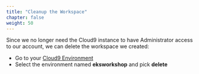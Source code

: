 ```yaml
---
title: "Cleanup the Workspace"
chapter: false
weight: 50
---
```


Since we no longer need the Cloud9 instance to have Administrator access
to our account, we can delete the workspace we created:

- Go to your [Cloud9 Environment](https://console.aws.amazon.com/cloud9/home)
- Select the environment named **eksworkshop** and pick **delete**
